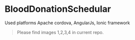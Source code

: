 # BloodDonationSchedular

Used platforms Apache cordova, AngularJs, Ionic framework

> Please find images 1,2,3,4 in current repo.
